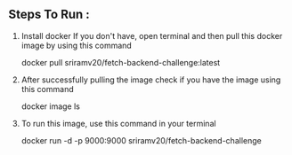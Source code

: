 ## Steps To Run :
1. Install docker If you don't have, open terminal and then pull this docker image by using this command
    
    
    docker pull sriramv20/fetch-backend-challenge:latest

2. After successfully pulling the image check if you have the image using this command


    docker image ls

3. To run this image, use this command in your terminal


    docker run -d -p 9000:9000 sriramv20/fetch-backend-challenge

